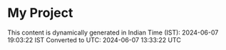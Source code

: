 # My Project

This content is dynamically generated in Indian Time (IST): 2024-06-07 19:03:22 IST
Converted to UTC: 2024-06-07 13:33:22 UTC

